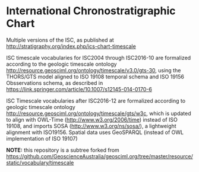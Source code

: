 # International Chronostratigraphic Chart

Multiple versions of the ISC, as published at http://stratigraphy.org/index.php/ics-chart-timescale 

ISC timescale vocabularies for ISC2004 through ISC2016-10 are formalized according to the geologic timescale ontology http://resource.geosciml.org/ontology/timescale/v3.0/gts-30, using the THORS/GTS model aligned to ISO 19108 temporal schema and ISO 19156 Obsservations schema, as described in https://link.springer.com/article/10.1007/s12145-014-0170-6 

ISC Timescale vocabularies after ISC2016-12 are formalized according to geologic timescale ontology http://resource.geosciml.org/ontology/timescale/gts/w3c, which is updated to align with OWL-Time (http://www.w3.org/2006/time) instead of ISO 19108, and imports SOSA (http://www.w3.org/ns/sosa/), a lightweight alignment with ISO19156.   Spatial data uses GeoSPARQL (instead of OWL implementation of ISO 19107)

**NOTE:** this repository is a subtree forked from https://github.com/GeoscienceAustralia/geosciml.org/tree/master/resource/static/vocabulary/timescale
